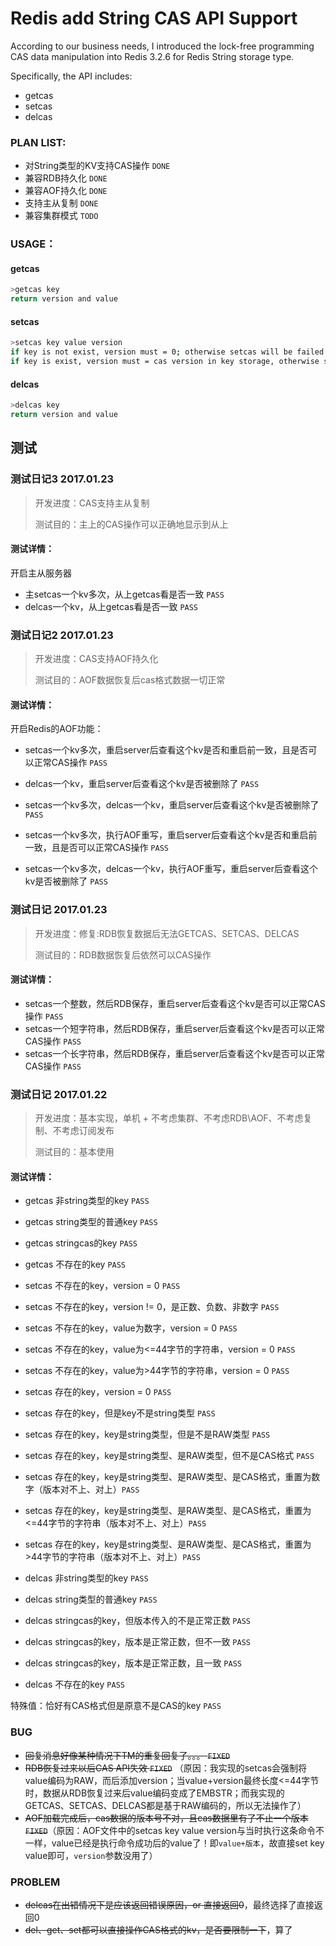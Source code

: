 # Redis add String CAS API Support

According to our business needs, I introduced the lock-free programming CAS data manipulation into Redis 3.2.6 for Redis String storage type.

Specifically, the API includes:
- getcas 
- setcas 
- delcas

### PLAN LIST:
- 对String类型的KV支持CAS操作 `DONE`
- 兼容RDB持久化 `DONE`
- 兼容AOF持久化 `DONE`
- 支持主从复制 `DONE`
- 兼容集群模式 `TODO`

### USAGE：
#### getcas
```sh
>getcas key
return version and value
```
#### setcas
```sh
>setcas key value version
if key is not exist, version must = 0; otherwise setcas will be failed
if key is exist, version must = cas version in key storage, otherwise setcas will be failed
```
#### delcas
```sh
>delcas key
return version and value
```

## 测试
### 测试日记3 2017.01.23

>开发进度：CAS支持主从复制
>
>测试目的：主上的CAS操作可以正确地显示到从上

#### 测试详情：
开启主从服务器

- 主setcas一个kv多次，从上getcas看是否一致 `PASS`
- delcas一个kv，从上getcas看是否一致 `PASS`


### 测试日记2 2017.01.23

>开发进度：CAS支持AOF持久化
>
>测试目的：AOF数据恢复后cas格式数据一切正常


#### 测试详情：
开启Redis的AOF功能：

- setcas一个kv多次，重启server后查看这个kv是否和重启前一致，且是否可以正常CAS操作 `PASS`
- delcas一个kv，重启server后查看这个kv是否被删除了 `PASS`
- setcas一个kv多次，delcas一个kv，重启server后查看这个kv是否被删除了 `PASS`

- setcas一个kv多次，执行AOF重写，重启server后查看这个kv是否和重启前一致，且是否可以正常CAS操作 `PASS`
- setcas一个kv多次，delcas一个kv，执行AOF重写，重启server后查看这个kv是否被删除了 `PASS`

### 测试日记 2017.01.23

>开发进度：修复:RDB恢复数据后无法GETCAS、SETCAS、DELCAS
>
>测试目的：RDB数据恢复后依然可以CAS操作


#### 测试详情：
- setcas一个整数，然后RDB保存，重启server后查看这个kv是否可以正常CAS操作 `PASS`
- setcas一个短字符串，然后RDB保存，重启server后查看这个kv是否可以正常CAS操作 `PASS`
- setcas一个长字符串，然后RDB保存，重启server后查看这个kv是否可以正常CAS操作 `PASS`

### 测试日记 2017.01.22

>开发进度：基本实现，单机 + 不考虑集群、不考虑RDB\AOF、不考虑复制、不考虑订阅发布
>
>测试目的：基本使用

#### 测试详情：
- getcas 非string类型的key `PASS`
- getcas string类型的普通key `PASS`
- getcas stringcas的key `PASS`
- getcas 不存在的key `PASS`

- setcas 不存在的key，version = 0 `PASS`
- setcas 不存在的key，version != 0，是正数、负数、非数字 `PASS`
- setcas 不存在的key，value为数字，version = 0 `PASS`
- setcas 不存在的key，value为<=44字节的字符串，version = 0 `PASS`
- setcas 不存在的key，value为>44字节的字符串，version = 0 `PASS`
- setcas 存在的key，version = 0 `PASS`
- setcas 存在的key，但是key不是string类型 `PASS`
- setcas 存在的key，key是string类型，但是不是RAW类型 `PASS`
- setcas 存在的key，key是string类型、是RAW类型，但不是CAS格式  `PASS`
- setcas 存在的key，key是string类型、是RAW类型、是CAS格式，重置为数字（版本对不上、对上）`PASS`
- setcas 存在的key，key是string类型、是RAW类型、是CAS格式，重置为<=44字节的字符串（版本对不上、对上）`PASS`
- setcas 存在的key，key是string类型、是RAW类型、是CAS格式，重置为>44字节的字符串（版本对不上、对上）`PASS`


- delcas 非string类型的key `PASS`
- delcas string类型的普通key `PASS`
- delcas stringcas的key，但版本传入的不是正常正数 `PASS`
- delcas stringcas的key，版本是正常正数，但不一致 `PASS`
- delcas stringcas的key，版本是正常正数，且一致 `PASS`
- delcas 不存在的key `PASS`


特殊值：恰好有CAS格式但是原意不是CAS的key `PASS`

### BUG
- ~~回复消息好像某种情况下TM的重复回复了。。。 `FIXED`~~
- ~~RDB恢复过来以后CAS API失效 `FIXED`~~ （原因：我实现的setcas会强制将value编码为RAW，而后添加version；当value+version最终长度<=44字节时，数据从RDB恢复过来后value编码变成了EMBSTR；而我实现的GETCAS、SETCAS、DELCAS都是基于RAW编码的，所以无法操作了）
- ~~AOF加载完成后，cas数据的版本号不对，且cas数据里有了不止一个版本 `FIXED`~~（原因：AOF文件中的setcas key value version与当时执行这条命令不一样，value已经是执行命令成功后的value了！即`value+版本`，故直接set key value即可，`version`参数没用了）

### PROBLEM
- ~~delcas在出错情况下是应该返回错误原因，or 直接返回0~~，最终选择了直接返回0
- ~~del、get、set都可以直接操作CAS格式的kv，是否要限制一下~~，算了

